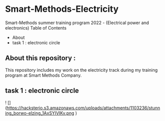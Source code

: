 # Smart-Methods-Electricity
Smart-Methods summer training program 2022 - (Electrical power and electronics)
Table of Contents 
- About 
- task 1 : electronic circle 
## About this repository : 
This repository includes my work on the electricity track during my training program at Smart Methods Company.
## task 1 : electronic circle 
! [] (https://hacksterio.s3.amazonaws.com/uploads/attachments/1103236/stunning_borwo-elzing_1AxSYIVIKv.png )
